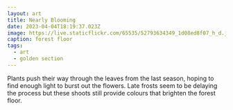 ```yaml
---
layout: art
title: Nearly Blooming
date: 2023-04-04T18:19:37.023Z
image: https://live.staticflickr.com/65535/52793634349_1d08ed8f07_h_d.jpg
caption: forest floor
tags:
  - art
  - golden section
---
```

Plants push their way through the leaves from the last season, hoping to find enough light to burst out the flowers. Late frosts seem to be delaying the process but these shoots still provide colours that brighten the forest floor.
